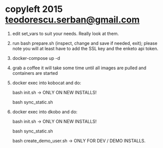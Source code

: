 # copyleft 2015 teodorescu.serban@gmail.com

1. edit set_vars to suit your needs. Really look at them.

2. run bash prepare.sh (inspect, change and save if needed, exit); please note you will at least have to add the SSL key and the enketo api token.

3. docker-compose up -d

4. grab a coffee it will take some time until all images are pulled and containers are started

5. docker exec into kobocat and do:

    bash init.sh  -> ONLY ON NEW INSTALLS!

    bash sync_static.sh

5. docker exec into dkobo and do:

    bash init.sh -> ONLY ON NEW INSTALLS!

    bash sync_static.sh

    bash create_demo_user.sh -> ONLY FOR DEV / DEMO INSTALLS.